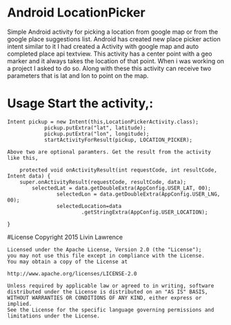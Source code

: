 # Android LocationPicker
Simple Android activity for picking a location from google map or from the google place suggestions list.
Android has created new place picker action intent similar to it I had created a Activity with google map and auto completed place api textview. This activity has a center point with a geo marker and it always takes the location of that point. When i was working on a project I asked to do so. Along with these this activity can receive two parameters that is lat and lon to point on the map.

# Usage  Start the activity,:
    Intent pickup = new Intent(this,LocationPickerActivity.class);
  				pickup.putExtra("lat", latitude);
  				pickup.putExtra("lon", longitude);
  				startActivityForResult(pickup, LOCATION_PICKER);
				
	Above two are optional paramters. Get the result from the activity like this,
	
		protected void onActivityResult(int requestCode, int resultCode, Intent data) {
		super.onActivityResult(requestCode, resultCode, data);
        	selectedLat = data.getDoubleExtra(AppConfig.USER_LAT, 00);
					selectedLon = data.getDoubleExtra(AppConfig.USER_LNG, 00);
					selectedLocation=data
							.getStringExtra(AppConfig.USER_LOCATION);			
		
	}
#License
 	Copyright 2015 Livin Lawrence

	Licensed under the Apache License, Version 2.0 (the "License");
	you may not use this file except in compliance with the License.
	You may obtain a copy of the License at

	http://www.apache.org/licenses/LICENSE-2.0

	Unless required by applicable law or agreed to in writing, software
	distributed under the License is distributed on an "AS IS" BASIS,
	WITHOUT WARRANTIES OR CONDITIONS OF ANY KIND, either express or implied.
	See the License for the specific language governing permissions and
	limitations under the License.
